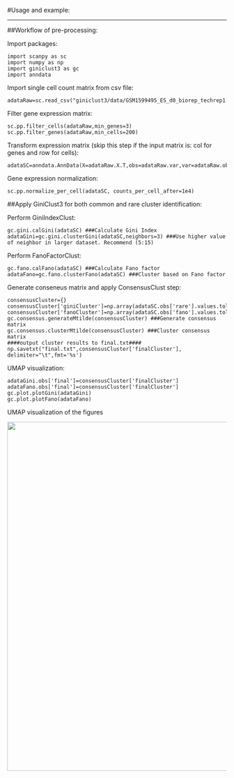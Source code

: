 #Usage and example:

-----
##Workflow of pre-processing:

Import packages:

    import scanpy as sc
    import numpy as np
    import giniclust3 as gc
    import anndata

Import single cell count matrix from csv file:

    adataRaw=sc.read_csv("giniclust3/data/GSM1599495_ES_d0_biorep_techrep1.csv",first_column_names=True)

Filter gene expression matrix:

    sc.pp.filter_cells(adataRaw,min_genes=3)
    sc.pp.filter_genes(adataRaw,min_cells=200)

Transform expression matrix (skip this step if the input matrix is: col for genes and row for cells):

    adataSC=anndata.AnnData(X=adataRaw.X.T,obs=adataRaw.var,var=adataRaw.obs)

Gene expression normalization:

    sc.pp.normalize_per_cell(adataSC, counts_per_cell_after=1e4)

##Apply GiniClust3 for both common and rare cluster identification:


Perform GiniIndexClust:

    gc.gini.calGini(adataSC) ###Calculate Gini Index
    adataGini=gc.gini.clusterGini(adataSC,neighbors=3) ###Use higher value of neighbor in larger dataset. Recommend (5:15)

Perform FanoFactorClust:

    gc.fano.calFano(adataSC) ###Calculate Fano factor
    adataFano=gc.fano.clusterFano(adataSC) ###Cluster based on Fano factor

Generate conseneus matrix and apply ConsensusClust step:

    consensusCluster={}
    consensusCluster['giniCluster']=np.array(adataSC.obs['rare'].values.tolist())
    consensusCluster['fanoCluster']=np.array(adataSC.obs['fano'].values.tolist())
    gc.consensus.generateMtilde(consensusCluster) ###Generate consensus matrix
    gc.consensus.clusterMtilde(consensusCluster) ###Cluster consensus matrix
    ####output cluster results to final.txt####
    np.savetxt("final.txt",consensusCluster['finalCluster'], delimiter="\t",fmt='%s')

UMAP visualization:

    adataGini.obs['final']=consensusCluster['finalCluster']
    adataFano.obs['final']=consensusCluster['finalCluster']
    gc.plot.plotGini(adataGini)
    gc.plot.plotFano(adataFano)

UMAP visualization of the figures

<img src="../images/results.png" width="800"/>

